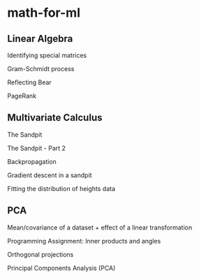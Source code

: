 # math-for-ml

## Linear Algebra

Identifying special matrices

Gram-Schmidt process

Reflecting Bear

PageRank

## Multivariate Calculus

The Sandpit

The Sandpit - Part 2

Backpropagation

Gradient descent in a sandpit

Fitting the distribution of heights data

## PCA

Mean/covariance of a dataset + effect of a linear transformation

Programming Assignment: Inner products and angles

Orthogonal projections

Principal Components Analysis (PCA)
